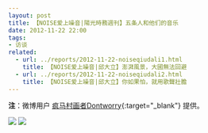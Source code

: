 ```yaml
---
layout: post
title: 【NOISE爱上噪音|陽光時務週刊】五条人和他们的音乐
date: 2012-11-22 22:00
tags:
- 访谈
related:
  - url: ../reports/2012-11-22-noiseqiudali1.html
    title: 【NOISE爱上噪音|邱大立】澎湃風景，大國無法回避
  - url: ../reports/2012-11-22-noiseqiudali2.html
    title: 【NOISE爱上噪音|邱大立】你如果怕，就用歌聲壯膽
---
```


**注**：微博用户 [疯马村画者Dontworry](https://weibo.com/u/5339002071){:target="_blank"} 提供。

![]({{site.cdn}}/assets/imgs/noise2012-72.jpg)
![]({{site.cdn}}/assets/imgs/noise2012-73.jpg)